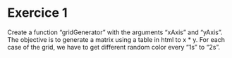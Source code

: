 # Exercice 1

Create a function “gridGenerator” with the arguments “xAxis” and “yAxis”. 
The objective is to generate a matrix using a table in html to x * y. 
For each case of the grid, we have to get different random color every “1s” to “2s”.